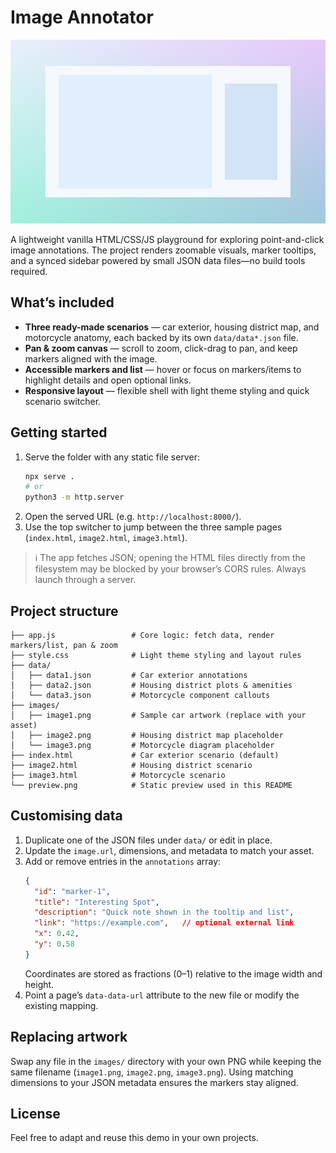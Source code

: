 # Image Annotator

![Preview](preview.png)

A lightweight vanilla HTML/CSS/JS playground for exploring point-and-click image annotations. The project renders zoomable visuals, marker tooltips, and a synced sidebar powered by small JSON data files—no build tools required.

## What’s included
- **Three ready-made scenarios** &mdash; car exterior, housing district map, and motorcycle anatomy, each backed by its own `data/data*.json` file.
- **Pan & zoom canvas** &mdash; scroll to zoom, click-drag to pan, and keep markers aligned with the image.
- **Accessible markers and list** &mdash; hover or focus on markers/items to highlight details and open optional links.
- **Responsive layout** &mdash; flexible shell with light theme styling and quick scenario switcher.

## Getting started
1. Serve the folder with any static file server:
   ```bash
   npx serve .
   # or
   python3 -m http.server
   ```
2. Open the served URL (e.g. `http://localhost:8000/`).
3. Use the top switcher to jump between the three sample pages (`index.html`, `image2.html`, `image3.html`).

> ℹ️ The app fetches JSON; opening the HTML files directly from the filesystem may be blocked by your browser’s CORS rules. Always launch through a server.

## Project structure
```
├── app.js                 # Core logic: fetch data, render markers/list, pan & zoom
├── style.css              # Light theme styling and layout rules
├── data/
│   ├── data1.json         # Car exterior annotations
│   ├── data2.json         # Housing district plots & amenities
│   └── data3.json         # Motorcycle component callouts
├── images/
│   ├── image1.png         # Sample car artwork (replace with your asset)
│   ├── image2.png         # Housing district map placeholder
│   └── image3.png         # Motorcycle diagram placeholder
├── index.html             # Car exterior scenario (default)
├── image2.html            # Housing district scenario
├── image3.html            # Motorcycle scenario
└── preview.png            # Static preview used in this README
```

## Customising data
1. Duplicate one of the JSON files under `data/` or edit in place.
2. Update the `image.url`, dimensions, and metadata to match your asset.
3. Add or remove entries in the `annotations` array:
   ```json
   {
     "id": "marker-1",
     "title": "Interesting Spot",
     "description": "Quick note shown in the tooltip and list",
     "link": "https://example.com",   // optional external link
     "x": 0.42,
     "y": 0.58
   }
   ```
   Coordinates are stored as fractions (0–1) relative to the image width and height.
4. Point a page’s `data-data-url` attribute to the new file or modify the existing mapping.

## Replacing artwork
Swap any file in the `images/` directory with your own PNG while keeping the same filename (`image1.png`, `image2.png`, `image3.png`). Using matching dimensions to your JSON metadata ensures the markers stay aligned.

## License
Feel free to adapt and reuse this demo in your own projects.
